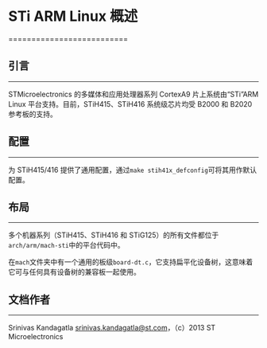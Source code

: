 # STi ARM Linux 概述

==========================

## 引言

------------

STMicroelectronics 的多媒体和应用处理器系列 CortexA9 片上系统由“STi”ARM Linux 平台支持。目前，STiH415、STiH416 系统级芯片均受 B2000 和 B2020 参考板的支持。

## 配置

-------------

为 STiH415/416 提供了通用配置，通过`make stih41x_defconfig`可将其用作默认配置。

## 布局

------

多个机器系列（STiH415、STiH416 和 STiG125）的所有文件都位于`arch/arm/mach-sti`中的平台代码中。

在`mach`文件夹中有一个通用的板级`board-dt.c`，它支持扁平化设备树，这意味着它可与任何具有设备树的兼容板一起使用。

## 文档作者

---------------

Srinivas Kandagatla <srinivas.kandagatla@st.com>，（c）2013 ST Microelectronics